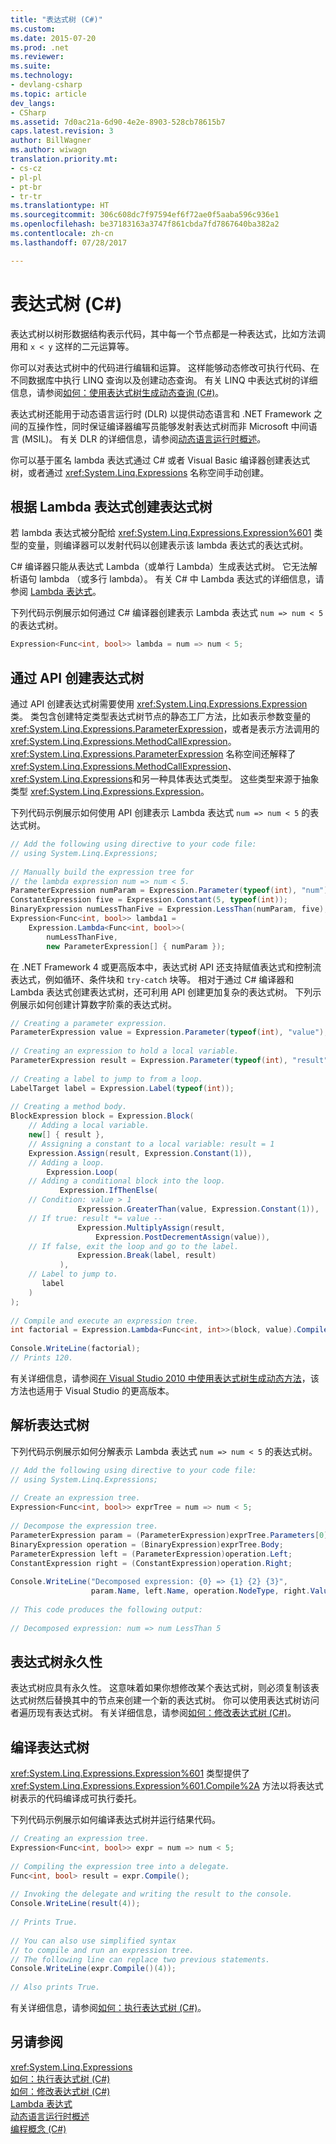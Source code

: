 ```yaml
---
title: "表达式树 (C#)"
ms.custom: 
ms.date: 2015-07-20
ms.prod: .net
ms.reviewer: 
ms.suite: 
ms.technology:
- devlang-csharp
ms.topic: article
dev_langs:
- CSharp
ms.assetid: 7d0ac21a-6d90-4e2e-8903-528cb78615b7
caps.latest.revision: 3
author: BillWagner
ms.author: wiwagn
translation.priority.mt:
- cs-cz
- pl-pl
- pt-br
- tr-tr
ms.translationtype: HT
ms.sourcegitcommit: 306c608dc7f97594ef6f72ae0f5aaba596c936e1
ms.openlocfilehash: be37183163a3747f861cbda7fd7867640ba382a2
ms.contentlocale: zh-cn
ms.lasthandoff: 07/28/2017

---
```

# <a name="expression-trees-c"></a>表达式树 (C#)
表达式树以树形数据结构表示代码，其中每一个节点都是一种表达式，比如方法调用和 `x < y` 这样的二元运算等。  
  
 你可以对表达式树中的代码进行编辑和运算。 这样能够动态修改可执行代码、在不同数据库中执行 LINQ 查询以及创建动态查询。 有关 LINQ 中表达式树的详细信息，请参阅[如何：使用表达式树生成动态查询 (C#)](../../../../csharp/programming-guide/concepts/expression-trees/how-to-use-expression-trees-to-build-dynamic-queries.md)。  
  
 表达式树还能用于动态语言运行时 (DLR) 以提供动态语言和 .NET Framework 之间的互操作性，同时保证编译器编写员能够发射表达式树而非 Microsoft 中间语言 (MSIL)。 有关 DLR 的详细信息，请参阅[动态语言运行时概述](https://msdn.microsoft.com/library/dd233052)。  
  
 你可以基于匿名 lambda 表达式通过 C# 或者 Visual Basic 编译器创建表达式树，或者通过 <xref:System.Linq.Expressions> 名称空间手动创建。  
  
## <a name="creating-expression-trees-from-lambda-expressions"></a>根据 Lambda 表达式创建表达式树  
 若 lambda 表达式被分配给 <xref:System.Linq.Expressions.Expression%601> 类型的变量，则编译器可以发射代码以创建表示该 lambda 表达式的表达式树。  
  
 C# 编译器只能从表达式 Lambda（或单行 Lambda）生成表达式树。 它无法解析语句 lambda （或多行 lambda）。 有关 C# 中 Lambda 表达式的详细信息，请参阅 [Lambda 表达式](../../../../csharp/programming-guide/statements-expressions-operators/lambda-expressions.md)。  
  
 下列代码示例展示如何通过 C# 编译器创建表示 Lambda 表达式 `num => num < 5` 的表达式树。  
  
```csharp  
Expression<Func<int, bool>> lambda = num => num < 5;  
```  
  
## <a name="creating-expression-trees-by-using-the-api"></a>通过 API 创建表达式树  
 通过 API 创建表达式树需要使用 <xref:System.Linq.Expressions.Expression> 类。 类包含创建特定类型表达式树节点的静态工厂方法，比如表示参数变量的 <xref:System.Linq.Expressions.ParameterExpression>，或者是表示方法调用的 <xref:System.Linq.Expressions.MethodCallExpression>。 <xref:System.Linq.Expressions.ParameterExpression> 名称空间还解释了 <xref:System.Linq.Expressions.MethodCallExpression>、<xref:System.Linq.Expressions>和另一种具体表达式类型。 这些类型来源于抽象类型 <xref:System.Linq.Expressions.Expression>。  
  
 下列代码示例展示如何使用 API 创建表示 Lambda 表达式 `num => num < 5` 的表达式树。  
  
```csharp  
// Add the following using directive to your code file:  
// using System.Linq.Expressions;  
  
// Manually build the expression tree for   
// the lambda expression num => num < 5.  
ParameterExpression numParam = Expression.Parameter(typeof(int), "num");  
ConstantExpression five = Expression.Constant(5, typeof(int));  
BinaryExpression numLessThanFive = Expression.LessThan(numParam, five);  
Expression<Func<int, bool>> lambda1 =  
    Expression.Lambda<Func<int, bool>>(  
        numLessThanFive,  
        new ParameterExpression[] { numParam });  
```  
  
 在 .NET Framework 4 或更高版本中，表达式树 API 还支持赋值表达式和控制流表达式，例如循环、条件块和 `try-catch` 块等。 相对于通过 C# 编译器和 Lambda 表达式创建表达式树，还可利用 API 创建更加复杂的表达式树。 下列示例展示如何创建计算数字阶乘的表达式树。  
  
```csharp  
// Creating a parameter expression.  
ParameterExpression value = Expression.Parameter(typeof(int), "value");  
  
// Creating an expression to hold a local variable.   
ParameterExpression result = Expression.Parameter(typeof(int), "result");  
  
// Creating a label to jump to from a loop.  
LabelTarget label = Expression.Label(typeof(int));  
  
// Creating a method body.  
BlockExpression block = Expression.Block(  
    // Adding a local variable.  
    new[] { result },  
    // Assigning a constant to a local variable: result = 1  
    Expression.Assign(result, Expression.Constant(1)),  
    // Adding a loop.  
        Expression.Loop(  
    // Adding a conditional block into the loop.  
           Expression.IfThenElse(  
    // Condition: value > 1  
               Expression.GreaterThan(value, Expression.Constant(1)),  
    // If true: result *= value --  
               Expression.MultiplyAssign(result,  
                   Expression.PostDecrementAssign(value)),  
    // If false, exit the loop and go to the label.  
               Expression.Break(label, result)  
           ),  
    // Label to jump to.  
       label  
    )  
);  
  
// Compile and execute an expression tree.  
int factorial = Expression.Lambda<Func<int, int>>(block, value).Compile()(5);  
  
Console.WriteLine(factorial);  
// Prints 120.  
```

有关详细信息，请参阅[在 Visual Studio 2010 中使用表达式树生成动态方法](http://go.microsoft.com/fwlink/p/?LinkId=169513)，该方法也适用于 Visual Studio 的更高版本。
  
## <a name="parsing-expression-trees"></a>解析表达式树  
 下列代码示例展示如何分解表示 Lambda 表达式 `num => num < 5` 的表达式树。  
  
```csharp  
// Add the following using directive to your code file:  
// using System.Linq.Expressions;  
  
// Create an expression tree.  
Expression<Func<int, bool>> exprTree = num => num < 5;  
  
// Decompose the expression tree.  
ParameterExpression param = (ParameterExpression)exprTree.Parameters[0];  
BinaryExpression operation = (BinaryExpression)exprTree.Body;  
ParameterExpression left = (ParameterExpression)operation.Left;  
ConstantExpression right = (ConstantExpression)operation.Right;  
  
Console.WriteLine("Decomposed expression: {0} => {1} {2} {3}",  
                  param.Name, left.Name, operation.NodeType, right.Value);  
  
// This code produces the following output:  
  
// Decomposed expression: num => num LessThan 5  
```  
  
## <a name="immutability-of-expression-trees"></a>表达式树永久性  
 表达式树应具有永久性。 这意味着如果你想修改某个表达式树，则必须复制该表达式树然后替换其中的节点来创建一个新的表达式树。 你可以使用表达式树访问者遍历现有表达式树。 有关详细信息，请参阅[如何：修改表达式树 (C#)](../../../../csharp/programming-guide/concepts/expression-trees/how-to-modify-expression-trees.md)。  
  
## <a name="compiling-expression-trees"></a>编译表达式树  
 <xref:System.Linq.Expressions.Expression%601> 类型提供了 <xref:System.Linq.Expressions.Expression%601.Compile%2A> 方法以将表达式树表示的代码编译成可执行委托。  
  
 下列代码示例展示如何编译表达式树并运行结果代码。  
  
```csharp  
// Creating an expression tree.  
Expression<Func<int, bool>> expr = num => num < 5;  
  
// Compiling the expression tree into a delegate.  
Func<int, bool> result = expr.Compile();  
  
// Invoking the delegate and writing the result to the console.  
Console.WriteLine(result(4));  
  
// Prints True.  
  
// You can also use simplified syntax  
// to compile and run an expression tree.  
// The following line can replace two previous statements.  
Console.WriteLine(expr.Compile()(4));  
  
// Also prints True.  
```  
  
 有关详细信息，请参阅[如何：执行表达式树 (C#)](../../../../csharp/programming-guide/concepts/expression-trees/how-to-execute-expression-trees.md)。  
  
## <a name="see-also"></a>另请参阅  
 <xref:System.Linq.Expressions>   
 [如何：执行表达式树 (C#)](../../../../csharp/programming-guide/concepts/expression-trees/how-to-execute-expression-trees.md)   
 [如何：修改表达式树 (C#)](../../../../csharp/programming-guide/concepts/expression-trees/how-to-modify-expression-trees.md)   
 [Lambda 表达式](../../../../csharp/programming-guide/statements-expressions-operators/lambda-expressions.md)   
 [动态语言运行时概述](https://msdn.microsoft.com/library/dd233052)   
 [编程概念 (C#)](../../../../csharp/programming-guide/concepts/index.md)

